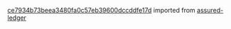 [ce7934b73beea3480fa0c57eb39600dccddfe17d](https://github.com/insolar/assured-ledger/commit/ce7934b73beea3480fa0c57eb39600dccddfe17d) imported from [assured-ledger](https://github.com/insolar/assured-ledger)
